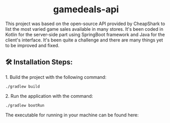 <h1 id="title" align="center">gamedeals-api</h1>

<p id="description">This project was based on the open-source API provided by CheapShark to list the most varied game sales available in many stores. It's been coded in Kotlin for the server-side part using SpringBoot framework and Java for the client's interface. It's been quite a challenge and there are many things yet to be improved and fixed.</p>

<h2>🛠️ Installation Steps:</h2>

<p>1. Build the project with the following command:</p>

```
./gradlew build
```

<p>2. Run the application with the command:</p>

```
./gradlew bootRun
```

The executable for running in your machine can be found here:
